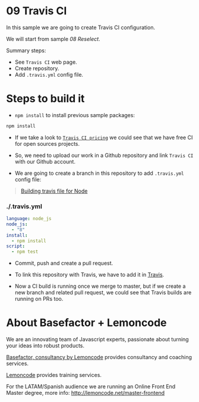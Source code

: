 # 09 Travis CI

In this sample we are going to create Travis CI configuration.

We will start from sample _08 Reselect_.

Summary steps:
 - See `Travis CI` web page.
 - Create repository.
 - Add `.travis.yml` config file.

# Steps to build it

- `npm install` to install previous sample packages:

```bash
npm install
```

- If we take a look to [`Travis CI pricing`](https://travis-ci.com/plans) we could see that we have free CI for open sources projects.

- So, we need to upload our work in a Github repository and link `Travis CI` with our Github account.

- We are going to create a branch in this repository to add `.travis.yml` config file:

> [Building travis file for Node](https://docs.travis-ci.com/user/languages/javascript-with-nodejs/)

### ./.travis.yml
```yml
language: node_js
node_js:
  - "8"
install:
  - npm install
script:
  - npm test
```

- Commit, push and create a pull request.

- To link this repository with Travis, we have to add it in [Travis](https://travis-ci.org).

- Now a CI build is running once we merge to master, but if we create a new branch and related pull request, we could see that Travis builds are running on PRs too.

# About Basefactor + Lemoncode

We are an innovating team of Javascript experts, passionate about turning your ideas into robust products.

[Basefactor, consultancy by Lemoncode](http://www.basefactor.com) provides consultancy and coaching services.

[Lemoncode](http://lemoncode.net/services/en/#en-home) provides training services.

For the LATAM/Spanish audience we are running an Online Front End Master degree, more info: http://lemoncode.net/master-frontend
